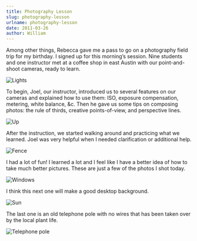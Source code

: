 ```yaml
---
title: Photography Lesson
slug: photography-lesson
urlname: photography-lesson
date: 2011-03-26
author: William
---
```

Among other things, Rebecca gave me a pass to go on a photography field trip for
my birthday. I signed up for this morning&#x02bc;s session. Nine students and
one instructor met at a coffee shop in east Austin with our point-and-shoot
cameras, ready to learn.

<img src="{static}/images/2011-03-26-lights.jpg" alt="Lights" class="img-fluid">

To begin, Joel, our instructor, introduced us to several features on our cameras
and explained how to use them: ISO, exposure compensation, metering, white
balance, &amp;c. Then he gave us some tips on composing photos: the rule of
thirds, creative points-of-view, and perspective lines.

<img src="{static}/images/2011-03-26-up.jpg" alt="Up" class="img-fluid">

After the instruction, we started walking around and practicing what we learned.
Joel was very helpful when I needed clarification or additional help.

<img src="{static}/images/2011-03-26-fence.jpg" alt="Fence" class="img-fluid">

I had a lot of fun! I learned a lot and I feel like I have a better idea of how
to take much better pictures. These are just a few of the photos I shot today.

<img src="{static}/images/2011-03-26-windows.jpg" alt="Windows" class="img-fluid">

I think this next one will make a good desktop background.

<img src="{static}/images/2011-03-26-sun.jpg" alt="Sun" class="img-fluid">

The last one is an old telephone pole with no wires that has been taken over by
the local plant life.

<img src="{static}/images/2011-03-26-telephone.jpg" alt="Telephone pole" class="img-fluid">
